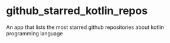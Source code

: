 # github_starred_kotlin_repos
An app that lists the most starred github repositories about kotlin programming language
